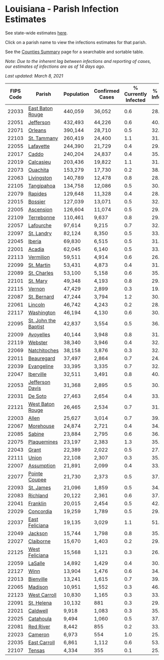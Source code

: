 # Louisiana - Parish Infection Estimates

See state-wide estimates [here](/infections/us-la).

Click on a parish name to view the infections estimates for that parish.

See the [Counties Summary](/infections/summary-counties) page for a searchable and sortable table.

*Note: Due to the inherent lag between infections and reporting of cases, our estimates of infections are as of 14 days ago.*

*Last updated: March 8, 2021*

|   FIPS Code |                                       Parish |   Population |   Confirmed Cases |   % Currently Infected |   % Total Infected |
|-------------|----------------------------------------------|--------------|-------------------|------------------------|--------------------|
|       22033 |         [East Baton Rouge](east-baton-rouge) |      440,059 |            36,052 |                    0.6 |               28.1 |
|       22051 |                       [Jefferson](jefferson) |      432,493 |            44,226 |                    0.6 |               40.1 |
|       22071 |                           [Orleans](orleans) |      390,144 |            28,710 |                    0.5 |               32.9 |
|       22103 |                   [St. Tammany](st.-tammany) |      260,419 |            24,400 |                    1.1 |               31.0 |
|       22055 |                       [Lafayette](lafayette) |      244,390 |            21,729 |                    0.4 |               29.3 |
|       22017 |                               [Caddo](caddo) |      240,204 |            24,837 |                    0.4 |               35.3 |
|       22019 |                       [Calcasieu](calcasieu) |      203,436 |            19,822 |                    1.1 |               31.7 |
|       22073 |                         [Ouachita](ouachita) |      153,279 |            17,730 |                    0.2 |               38.4 |
|       22063 |                     [Livingston](livingston) |      140,789 |            12,478 |                    0.8 |               28.0 |
|       22105 |                     [Tangipahoa](tangipahoa) |      134,758 |            12,086 |                    0.5 |               30.1 |
|       22079 |                           [Rapides](rapides) |      129,648 |            11,328 |                    0.4 |               28.5 |
|       22015 |                           [Bossier](bossier) |      127,039 |            13,071 |                    0.5 |               32.2 |
|       22005 |                       [Ascension](ascension) |      126,604 |            11,074 |                    0.5 |               29.5 |
|       22109 |                     [Terrebonne](terrebonne) |      110,461 |             9,637 |                    0.8 |               29.3 |
|       22057 |                       [Lafourche](lafourche) |       97,614 |             9,215 |                    0.7 |               32.9 |
|       22097 |                     [St. Landry](st.-landry) |       82,124 |             8,350 |                    0.5 |               33.1 |
|       22045 |                             [Iberia](iberia) |       69,830 |             6,515 |                    0.5 |               31.9 |
|       22001 |                             [Acadia](acadia) |       62,045 |             6,140 |                    0.5 |               33.4 |
|       22113 |                       [Vermilion](vermilion) |       59,511 |             4,914 |                    0.6 |               26.4 |
|       22099 |                     [St. Martin](st.-martin) |       53,431 |             4,873 |                    0.4 |               31.2 |
|       22089 |                   [St. Charles](st.-charles) |       53,100 |             5,158 |                    0.6 |               35.8 |
|       22101 |                         [St. Mary](st.-mary) |       49,348 |             4,193 |                    0.8 |               29.1 |
|       22115 |                             [Vernon](vernon) |       47,429 |             2,899 |                    0.3 |               19.3 |
|       22087 |                   [St. Bernard](st.-bernard) |       47,244 |             3,794 |                    1.2 |               30.1 |
|       22061 |                           [Lincoln](lincoln) |       46,742 |             4,243 |                    0.2 |               28.4 |
|       22117 |                     [Washington](washington) |       46,194 |             4,130 |                    0.6 |               30.9 |
|       22095 | [St. John the Baptist](st.-john-the-baptist) |       42,837 |             3,554 |                    0.5 |               36.0 |
|       22009 |                       [Avoyelles](avoyelles) |       40,144 |             3,948 |                    0.8 |               31.4 |
|       22119 |                           [Webster](webster) |       38,340 |             3,946 |                    0.4 |               32.9 |
|       22069 |                 [Natchitoches](natchitoches) |       38,158 |             3,876 |                    0.3 |               32.1 |
|       22011 |                     [Beauregard](beauregard) |       37,497 |             2,864 |                    0.7 |               24.4 |
|       22039 |                     [Evangeline](evangeline) |       33,395 |             3,335 |                    0.7 |               32.1 |
|       22047 |                       [Iberville](iberville) |       32,511 |             3,491 |                    0.8 |               40.6 |
|       22053 |           [Jefferson Davis](jefferson-davis) |       31,368 |             2,895 |                    0.5 |               30.4 |
|       22031 |                           [De Soto](de-soto) |       27,463 |             2,654 |                    0.4 |               33.4 |
|       22121 |         [West Baton Rouge](west-baton-rouge) |       26,465 |             2,534 |                    0.7 |               31.7 |
|       22003 |                               [Allen](allen) |       25,627 |             3,014 |                    0.7 |               39.9 |
|       22067 |                       [Morehouse](morehouse) |       24,874 |             2,721 |                    0.4 |               34.4 |
|       22085 |                             [Sabine](sabine) |       23,884 |             2,795 |                    0.6 |               36.3 |
|       22075 |                   [Plaquemines](plaquemines) |       23,197 |             2,383 |                    1.3 |               35.0 |
|       22043 |                               [Grant](grant) |       22,389 |             2,022 |                    0.5 |               27.7 |
|       22111 |                               [Union](union) |       22,108 |             2,307 |                    0.3 |               35.9 |
|       22007 |                     [Assumption](assumption) |       21,891 |             2,099 |                    0.4 |               33.9 |
|       22077 |               [Pointe Coupee](pointe-coupee) |       21,730 |             2,373 |                    0.5 |               37.1 |
|       22093 |                       [St. James](st.-james) |       21,096 |             1,859 |                    0.5 |               34.5 |
|       22083 |                         [Richland](richland) |       20,122 |             2,361 |                    0.6 |               37.9 |
|       22041 |                         [Franklin](franklin) |       20,015 |             2,454 |                    0.5 |               42.6 |
|       22029 |                       [Concordia](concordia) |       19,259 |             1,789 |                    0.5 |               29.3 |
|       22037 |             [East Feliciana](east-feliciana) |       19,135 |             3,029 |                    1.1 |               51.7 |
|       22049 |                           [Jackson](jackson) |       15,744 |             1,798 |                    0.8 |               35.7 |
|       22027 |                       [Claiborne](claiborne) |       15,670 |             1,403 |                    0.2 |               29.3 |
|       22125 |             [West Feliciana](west-feliciana) |       15,568 |             1,121 |                    0.3 |               26.7 |
|       22059 |                           [LaSalle](lasalle) |       14,892 |             1,429 |                    0.4 |               30.1 |
|       22127 |                                 [Winn](winn) |       13,904 |             1,476 |                    0.6 |               34.3 |
|       22013 |                       [Bienville](bienville) |       13,241 |             1,615 |                    0.7 |               39.9 |
|       22065 |                           [Madison](madison) |       10,951 |             1,552 |                    0.3 |               46.7 |
|       22123 |                 [West Carroll](west-carroll) |       10,830 |             1,165 |                    0.3 |               33.8 |
|       22091 |                     [St. Helena](st.-helena) |       10,132 |               881 |                    0.3 |               29.0 |
|       22021 |                         [Caldwell](caldwell) |        9,918 |             1,083 |                    0.3 |               35.0 |
|       22025 |                       [Catahoula](catahoula) |        9,494 |             1,060 |                    0.5 |               37.1 |
|       22081 |                       [Red River](red-river) |        8,442 |               855 |                    0.2 |               33.1 |
|       22023 |                           [Cameron](cameron) |        6,973 |               554 |                    1.0 |               25.0 |
|       22035 |                 [East Carroll](east-carroll) |        6,861 |             1,112 |                    0.6 |               53.9 |
|       22107 |                             [Tensas](tensas) |        4,334 |               355 |                    0.1 |               25.8 |